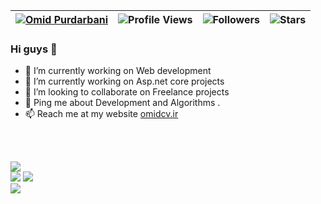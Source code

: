 
| [![Omid Purdarbani](https://img.shields.io/badge/Omid-Purdarbani-<COLOR>.svg)](https://shields.io/) | ![Profile Views](https://komarev.com/ghpvc/?username=omidpurdarbani&color=green) | ![Followers](https://img.shields.io/github/followers/omidpurdarbani) | ![Stars](https://img.shields.io/github/stars/omidpurdarbani?label=Profile%20Stars&logo=Profile%20stars&logoColor=g) |
--| --| --| --|

### Hi guys 👋


- 🔭 I’m currently working on Web development 
- 🌱 I’m currently working on Asp.net core projects 
- 👯 I’m looking to collaborate on Freelance projects
- 💬 Ping me about Development and Algorithms .<br>
- 📫 Reach me at my website <a href="http://omidcv.ir">omidcv.ir</a>


<br><br>



![](https://github-readme-streak-stats.herokuapp.com/?user=omidpurdarbani&theme=onedark&hide_border=false)<br/>
![](https://github-readme-stats.vercel.app/api/top-langs/?username=omidpurdarbani&theme=onedark&hide_border=false&include_all_commits=true&count_private=true&layout=compact)
![](https://github-readme-stats.vercel.app/api?username=omidpurdarbani&theme=onedark&hide_border=false&include_all_commits=true&count_private=true)<br/>
![](https://github-profile-trophy.vercel.app/?username=omidpurdarbani&theme=onedark)
